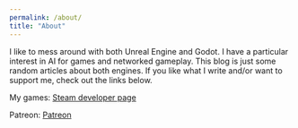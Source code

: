 ```yaml
---
permalink: /about/
title: "About"
---
```


I like to mess around with both Unreal Engine and Godot. I have a particular interest in AI for games and networked gameplay. This blog is just some random articles about both engines. If you like what I write and/or want to support me, check out the links below.

My games: [Steam developer page](https://store.steampowered.com/developer/GnawPawStudios)

Patreon: [Patreon](https://www.patreon.com/Duroxxigar)